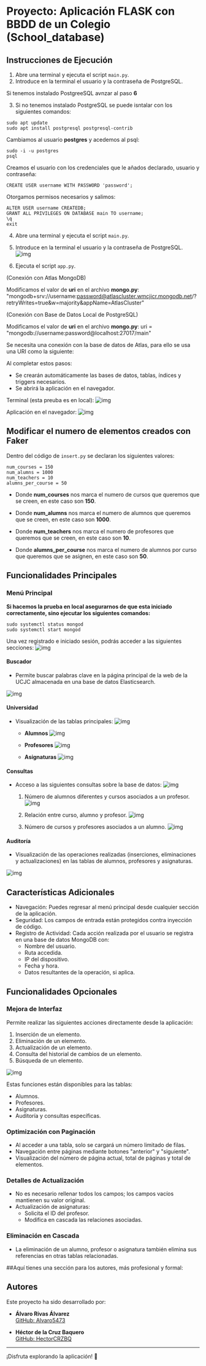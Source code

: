 # Proyecto: Aplicación FLASK con BBDD de un Colegio (School_database)

## Instrucciones de Ejecución
1. Abre una terminal y ejecuta el script `main.py`.
2. Introduce en la terminal el usuario y la contraseña de PostgreSQL.

Si tenemos instalado PostgreeSQL avnzar al paso **6**

3. Si no tenemos instalado PostgreSQL se puede isntalar con los siguientes comandos:
  ```
  sudo apt update
  sudo apt install postgresql postgresql-contrib
  ```
Cambiamos al usuario **postgres** y acedemos al psql:
```
sudo -i -u postgres
psql
```
Creamos el usuario con los credenciales que le añados declarado, usuario y contraseña:
```
CREATE USER username WITH PASSWORD 'password';
```
Otorgamos permisos necesarios y salimos:
```
ALTER USER username CREATEDB;
GRANT ALL PRIVILEGES ON DATABASE main TO username;
\q
exit
```
4. Abre una terminal y ejecuta el script `main.py`.
5. Introduce en la terminal el usuario y la contraseña de PostgreSQL.
![img](images/image.png)


6. Ejecuta el script `app.py`.

(Conexión con Atlas MongoDB)

Modificamos el valor de **uri** en el archivo **mongo.py**:
"mongodb+srv://username:password@atlascluster.wmcjicr.mongodb.net/?retryWrites=true&w=majority&appName=AtlasCluster"

(Conexión con Base de Datos Local de PostgreSQL)

Modificamos el valor de **uri** en el archivo **mongo.py**:
uri = "mongodb://username:password@localhost:27017/main"


Se necesita una conexión con la base de datos de Atlas, para ello se usa una URI como la siguiente: 

Al completar estos pasos:
- Se crearán automáticamente las bases de datos, tablas, índices y triggers necesarios.
- Se abrirá la aplicación en el navegador.

Terminal (esta preuba es en local):
![img](images/image-2.png)

Aplicación en el navegador:
![img](images/image-3.png)

## Modificar el numero de elementos creados con Faker

Dentro del código de `insert.py` se declaran los siguientes valores:

```
num_courses = 150
num_alumns = 1000
num_teachers = 10
alumns_per_course = 50
```

* Donde **num_courses** nos marca el numero de cursos que queremos que se creen, en este caso son **150**.

* Donde **num_alumns** nos marca el numero de alumnos que queremos que se creen, en este caso son **1000**.

* Donde **num_teachers** nos marca el numero de profesores que queremos que se creen, en este caso son **10**.

* Donde **alumns_per_course** nos marca el numero de alumnos por curso que queremos que se asignen, en este caso son **50**.


## Funcionalidades Principales

### Menú Principal

**Si hacemos la prueba en local asegurarnos de que esta iniciado correctamente, sino ejecutar los siguientes comandos:**

```
sudo systemctl status mongod
sudo systemctl start mongod
```

Una vez registrado e iniciado sesión, podrás acceder a las siguientes secciones:
![img](images/image-4.png)

#### **Buscador**
- Permite buscar palabras clave en la página principal de la web de la UCJC almacenada en una base de datos Elasticsearch.

![img](images/image-5.png)

#### **Universidad**
- Visualización de las tablas principales:
![img](images/image-6.png)

  - **Alumnos**
  ![img](images/image-7.png)

  - **Profesores**
  ![img](images/image-8.png)

  - **Asignaturas**
  ![img](images/image-9.png)

#### **Consultas**
- Acceso a las siguientes consultas sobre la base de datos:
![img](images/image-10.png)

  1. Número de alumnos diferentes y cursos asociados a un profesor.
  ![img](images/image-11.png)

  2. Relación entre curso, alumno y profesor.
  ![img](images/image-12.png)

  3. Número de cursos y profesores asociados a un alumno.
  ![img](images/image-13.png)


#### **Auditoría**
- Visualización de las operaciones realizadas (inserciones, eliminaciones y actualizaciones) en las tablas de alumnos, profesores y asignaturas.

![img](images/image-14.png)

## Características Adicionales

- Navegación: Puedes regresar al menú principal desde cualquier sección de la aplicación.
- Seguridad: Los campos de entrada están protegidos contra inyección de código.
- Registro de Actividad: Cada acción realizada por el usuario se registra en una base de datos MongoDB con:
  - Nombre del usuario.
  - Ruta accedida.
  - IP del dispositivo.
  - Fecha y hora.
  - Datos resultantes de la operación, si aplica.

## Funcionalidades Opcionales

### **Mejora de Interfaz**
Permite realizar las siguientes acciones directamente desde la aplicación:
1. Inserción de un elemento.
2. Eliminación de un elemento.
3. Actualización de un elemento.
4. Consulta del historial de cambios de un elemento.
5. Búsqueda de un elemento.

![img](images/image-15.png)

Estas funciones están disponibles para las tablas:
- Alumnos.
- Profesores.
- Asignaturas.
- Auditoría y consultas específicas.

### **Optimización con Paginación**
- Al acceder a una tabla, solo se cargará un número limitado de filas.
- Navegación entre páginas mediante botones "anterior" y "siguiente".
- Visualización del número de página actual, total de páginas y total de elementos.

### Detalles de Actualización
- No es necesario rellenar todos los campos; los campos vacíos mantienen su valor original.
- Actualización de asignaturas:
  - Solicita el ID del profesor.
  - Modifica en cascada las relaciones asociadas.

### Eliminación en Cascada
- La eliminación de un alumno, profesor o asignatura también elimina sus referencias en otras tablas relacionadas.

##Aquí tienes una sección para los autores, más profesional y formal:  

## **Autores**

Este proyecto ha sido desarrollado por:  

- **Álvaro Rivas Álvarez**  
  [GitHub: Alvaro5473](https://github.com/Alvaro5473)  

- **Héctor de la Cruz Baquero**  
  [GitHub: HectorCRZBQ](https://github.com/HectorCRZBQ)  

---
¡Disfruta explorando la aplicación! 🚀